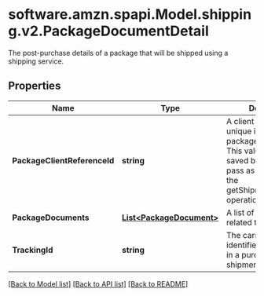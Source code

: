 # software.amzn.spapi.Model.shipping.v2.PackageDocumentDetail
The post-purchase details of a package that will be shipped using a shipping service.

## Properties

Name | Type | Description | Notes
------------ | ------------- | ------------- | -------------
**PackageClientReferenceId** | **string** | A client provided unique identifier for a package being shipped. This value should be saved by the client to pass as a parameter to the getShipmentDocuments operation. | 
**PackageDocuments** | [**List&lt;PackageDocument&gt;**](PackageDocument.md) | A list of documents related to a package. | 
**TrackingId** | **string** | The carrier generated identifier for a package in a purchased shipment. | [optional] 

[[Back to Model list]](../README.md#documentation-for-models) [[Back to API list]](../README.md#documentation-for-api-endpoints) [[Back to README]](../README.md)

